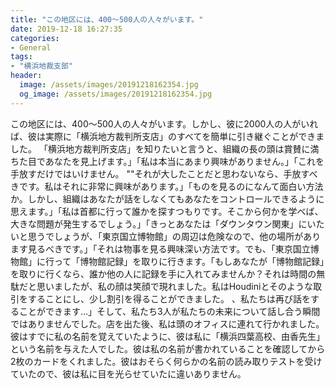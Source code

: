 ```yaml
---
title: "この地区には、400〜500人の人々がいます。"
date: 2019-12-18 16:27:35
categories:
- General
tags:
- "横浜地裁支部"
header:
  image: /assets/images/20191218162354.jpg
  og_image: /assets/images/20191218162354.jpg
---
```


この地区には、400〜500人の人々がいます。しかし、彼に2000人の人がいれば、彼は実際に「横浜地方裁判所支店」のすべてを簡単に引き継ぐことができました。 「横浜地方裁判所支店」を知りたいと言うと、組織の長の頭は賞賛に満ちた目であなたを見上げます。」「私は本当にあまり興味がありません。」「これを手放すだけではいけません。 &quot;&quot;それが大したことだと思わないなら、手放すべきです。私はそれに非常に興味があります。」「ものを見るのになんて面白い方法か。しかし、組織はあなたが話をしなくてもあなたをコントロールできるように思えます。」「私は首都に行って誰かを探すつもりです。そこから何かを学べば、大きな問題が発生するでしょう。」「きっとあなたは「ダウンタウン関東」にいたいと思うでしょうが、「東京国立博物館」の周辺は危険なので、他の場所があります見るべきです。」「それは物事を見る興味深い方法です。でも、「東京国立博物館」に行って「博物館記録」を取りに行きます。「もしあなたが「博物館記録」を取りに行くなら、誰か他の人に記録を手に入れてみませんか？それは時間の無駄だと思いましたが、私の顔は笑顔で現れました。私はHoudiniとそのような取引をすることにし、少し割引を得ることができました。 、私たちは再び話をすることができます…」そして、私たち3人が私たちの未来について話し合う瞬間ではありませんでした。店を出た後、私は頭のオフィスに連れて行かれました。彼はすでに私の名前を覚えていたように、彼は私に「横浜四葉高校、由香先生」という名前を与えた人でした。彼は私の名前が書かれていることを確認してから2枚のカードをくれました。彼はおそらく何らかの名前の読み取りテストを受けていたので、彼は私に目を光らせていたに違いありません。
